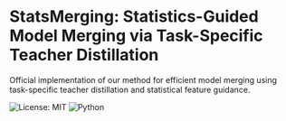 # StatsMerging: Statistics-Guided Model Merging via Task-Specific Teacher Distillation

Official implementation of our method for efficient model merging using task-specific teacher distillation and statistical feature guidance.

![License: MIT](https://img.shields.io/badge/License-MIT-green.svg)
![Python](https://img.shields.io/badge/Python-3.8+-blue.svg)
